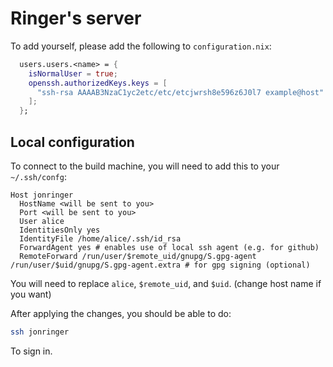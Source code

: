 # Ringer's server

To add yourself, please add the following to `configuration.nix`:

```nix
  users.users.<name> = {
    isNormalUser = true;
    openssh.authorizedKeys.keys = [
      "ssh-rsa AAAAB3NzaC1yc2etc/etc/etcjwrsh8e596z6J0l7 example@host"
    ];
  };
```

## Local configuration

To connect to the build machine, you will need to add this to your `~/.ssh/confg`:
```
Host jonringer
  HostName <will be sent to you>
  Port <will be sent to you>
  User alice
  IdentitiesOnly yes
  IdentityFile /home/alice/.ssh/id_rsa
  ForwardAgent yes # enables use of local ssh agent (e.g. for github)
  RemoteForward /run/user/$remote_uid/gnupg/S.gpg-agent /run/user/$uid/gnupg/S.gpg-agent.extra # for gpg signing (optional)
```

You will need to replace `alice`, `$remote_uid`, and `$uid`. (change host name if you want)

After applying the changes, you should be able to do:
```bash
ssh jonringer
```
To sign in.
